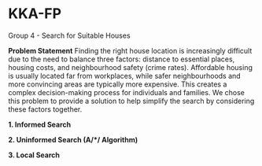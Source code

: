 # KKA-FP
Group 4 - Search for Suitable Houses

**Problem Statement**
Finding the right house location is increasingly difficult due to the need to balance three factors: distance to essential places, housing costs, and neighbourhood safety (crime rates). Affordable housing is usually located far from workplaces, while safer neighbourhoods and more convincing areas are typically more expensive. This creates a complex decision-making process for individuals and families. We chose this problem to provide a solution to help simplify the search by considering these factors together. 

**1. Informed Search**

**2. Uninformed Search (A/*/ Algorithm)**

**3. Local Search**
